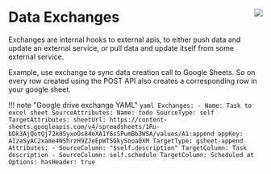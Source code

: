 # Data Exchanges <img style="float: right" src="/images/exchanges.png" class="cloud-provider">

Exchanges are internal hooks to external apis, to either push data and update an external service, or pull data and update itself from some external service.

Example, use exchange to sync data creation call to Google Sheets. So on every row created using the POST API also creates a corresponding row in your google sheet.

!!! note "Google drive exchange YAML"
    ```yaml
    Exchanges:
    - Name: Task to excel sheet
      SourceAttributes:
        Name: todo
      SourceType: self
      TargetAttributes:
        sheetUrl: https://content-sheets.googleapis.com/v4/spreadsheets/1Ru-bDk3AjQotQj72k8SyxoOs84eXA1Y6sSPumBb3WSA/values/A1:append
        appKey: AIzaSyAC2xame4NShrzH9ZJeEpWT5GkySooa0XM
      TargetType: gsheet-append
      Attributes:
      - SourceColumn: "$self.description"
        TargetColumn: Task description
      - SourceColumn: self.schedule
        TargetColumn: Scheduled at
      Options:
        hasHeader: true
    ```

